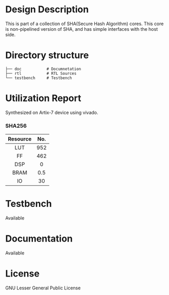 # Design Description

This is part of a collection of SHA(Secure Hash Algorithm) cores. This core is non-pipelined version of SHA, and has simple interfaces with the host side. 

# Directory structure

    ├── doc           # Documnetation
    ├── rtl           # RTL Sources
    └── testbench     # Testbench

# Utilization Report
Synthesized on Artix-7 device using vivado.

### SHA256
|Resource| No.|
|:---:|:---:|
|LUT|952|
|FF|462|
|DSP|0|
|BRAM|0.5|
|IO|30|

# Testbench
Available

# Documentation
Available

# License
GNU Lesser General Public License
